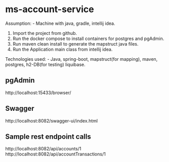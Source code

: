 # ms-account-service

Assumption: - Machine with java, gradle, intellij idea.
1. Import the project from github.
2. Run the docker compose to install containers for postgres and pgAdmin.
3. Run maven clean install to generate the mapstruct java files.
4. Run the Application main class from intellij idea.

Technologies used: - Java, spring-boot, mapstruct(for mapping), maven, postgres, h2-DB(for testing) liquibase.

pgAdmin
--------
http://localhost:15433/browser/

Swagger
--------
http://localhost:8082/swagger-ui/index.html

Sample rest endpoint calls
----------------------------
http://localhost:8082/api/accounts/1
http://localhost:8082/api/accountTransactions/1


